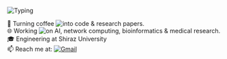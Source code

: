 ![Typing](https://readme-typing-svg.herokuapp.com?lines=Hi+there+👋&width=500&height=50)


🚀 Turning coffee ![into](https://img.shields.io/badge/into-red) code & research papers.  
🌐 Working ![on](https://img.shields.io/badge/on-red) AI, network computing, bioinformatics & medical research.  
🎓 Engineering at Shiraz University  
📫 Reach me at: [![Gmail](https://img.shields.io/badge/Gmail-D14836?style=flat&logo=gmail&logoColor=white)](mailto:sabazare.zrz@gmail.com)





